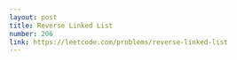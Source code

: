 ```yaml
---
layout: post
title: Reverse Linked List
number: 206
link: https://leetcode.com/problems/reverse-linked-list
---
```

